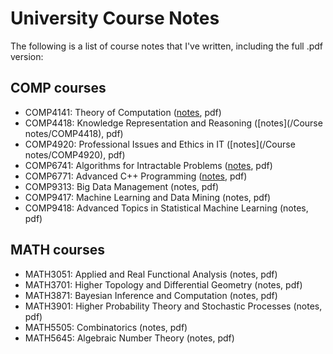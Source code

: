 # University Course Notes
The following is a list of course notes that I've written, including the full .pdf version:

## COMP courses
- COMP4141: Theory of Computation ([notes](/Course%20notes/COMP4141), pdf)
- COMP4418: Knowledge Representation and Reasoning ([notes](/Course notes/COMP4418), pdf)
- COMP4920: Professional Issues and Ethics in IT ([notes](/Course notes/COMP4920), pdf)
- COMP6741: Algorithms for Intractable Problems ([notes](/Course%20notes/COMP6741), pdf)
- COMP6771: Advanced C++ Programming ([notes](/Course%20notes/COMP6771), pdf)
- COMP9313: Big Data Management (notes, pdf)
- COMP9417: Machine Learning and Data Mining (notes, pdf)
- COMP9418: Advanced Topics in Statistical Machine Learning (notes, pdf)

## MATH courses
- MATH3051: Applied and Real Functional Analysis (notes, pdf)
- MATH3701: Higher Topology and Differential Geometry (notes, pdf)
- MATH3871: Bayesian Inference and Computation (notes, pdf)
- MATH3901: Higher Probability Theory and Stochastic Processes (notes, pdf)
- MATH5505: Combinatorics (notes, pdf)
- MATH5645: Algebraic Number Theory (notes, pdf)
